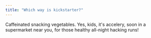 ```yaml
---
title: "Which way is kickstarter?"
---
```


<p>Caffeinated snacking vegetables. Yes, kids, it's accelery, soon in a supermarket near you, for those healthy all-night hacking runs!</p>
